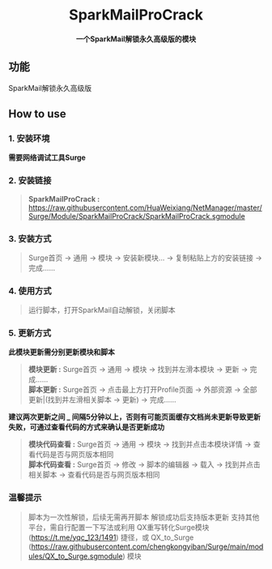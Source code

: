 <h1 align="center">SparkMailProCrack</h1>

<h4 align="center">一个SparkMail解锁永久高级版的模块</h4>

## 功能
SparkMail解锁永久高级版

## How to use
### 1. 安装环境
**需要网络调试工具Surge**

### 2. 安装链接
>**SparkMailProCrack :** https://raw.githubusercontent.com/HuaWeixiang/NetManager/master/Surge/Module/SparkMailProCrack/SparkMailProCrack.sgmodule

### 3. 安装方式
>Surge首页 -> 通用 -> 模块 -> 安装新模块... -> 复制粘贴上方的安装链接 -> 完成......

### 4. 使用方式
>运行脚本，打开SparkMail自动解锁，关闭脚本

### 5. 更新方式
**此模块更新需分别更新模块和脚本**
>**模块更新 :** Surge首页 -> 通用 -> 模块 -> 找到并左滑本模块 -> 更新 -> 完成......<br>
>**脚本更新 :** Surge首页 -> 点击最上方打开Profile页面 -> 外部资源 -> 全部更新|(找到并左滑相关脚本 -> 更新) -> 完成......

**建议两次更新之间 _ 间隔5分钟以上，否则有可能页面缓存文档尚未更新导致更新失败，可通过查看代码的方式来确认是否更新成功**
>**模块代码查看 :** Surge首页 -> 通用 -> 模块 -> 找到并点击本模块详情 -> 查看代码是否与网页版本相同<br>
>**脚本代码查看 :** Surge首页 -> 修改 -> 脚本的编辑器 -> 载入 -> 找到并点击相关脚本 -> 查看代码是否与网页版本相同

### 温馨提示
>脚本为一次性解锁，后续无需再开脚本
>解锁成功后支持版本更新
>支持其他平台，需自行配置一下写法或利用 QX重写转化Surge模块 (https://t.me/yqc_123/1491) 捷径，或 QX_to_Surge (https://raw.githubusercontent.com/chengkongyiban/Surge/main/modules/QX_to_Surge.sgmodule) 模块
